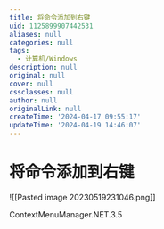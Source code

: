 ```yaml
---
title: 将命令添加到右键
uid: 1125899907442531
aliases: null
categories: null
tags:
  - 计算机/Windows
description: null
original: null
cover: null
cssclasses: null
author: null
originalLink: null
createTime: '2024-04-17 09:55:17'
updateTime: '2024-04-19 14:46:07'
---
```


# 将命令添加到右键

![[Pasted image 20230519231046.png]]

ContextMenuManager.NET.3.5
